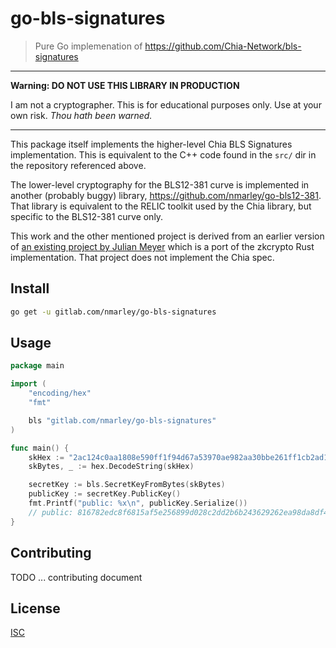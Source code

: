 # go-bls-signatures

> Pure Go implemenation of <https://github.com/Chia-Network/bls-signatures>

---

**Warning: DO NOT USE THIS LIBRARY IN PRODUCTION**

I am not a cryptographer. This is for educational purposes only. Use at your own risk. *Thou hath been warned.*

---

This package itself implements the higher-level Chia BLS Signatures implementation. This is equivalent to the C++ code found in the `src/` dir in the repository referenced above.

The lower-level cryptography for the BLS12-381 curve is implemented in another (probably buggy) library, <https://github.com/nmarley/go-bls12-381>. That library is equivalent to the RELIC toolkit used by the Chia library, but specific to the BLS12-381 curve only.

This work and the other mentioned project is derived from an earlier version of [an existing project by Julian Meyer](https://github.com/phoreproject/bls) which is a port of the zkcrypto Rust implementation. That project does not implement the Chia spec.

## Install

```sh
go get -u gitlab.com/nmarley/go-bls-signatures
```

## Usage

```go
package main

import (
	"encoding/hex"
	"fmt"

	bls "gitlab.com/nmarley/go-bls-signatures"
)

func main() {
	skHex := "2ac124c0aa1808e590ff1f94d67a53970ae982aa30bbe261ff1cb2ad15b7452a"
	skBytes, _ := hex.DecodeString(skHex)

	secretKey := bls.SecretKeyFromBytes(skBytes)
	publicKey := secretKey.PublicKey()
	fmt.Printf("public: %x\n", publicKey.Serialize())
	// public: 816782edc8f6815af5e256899d028c2dd2b6b243629262ea98da8df4b5755b24f85f78f5b124f2629b3fbdd2691cfb43
}
```

## Contributing

TODO ... contributing document

## License

[ISC](LICENSE)
